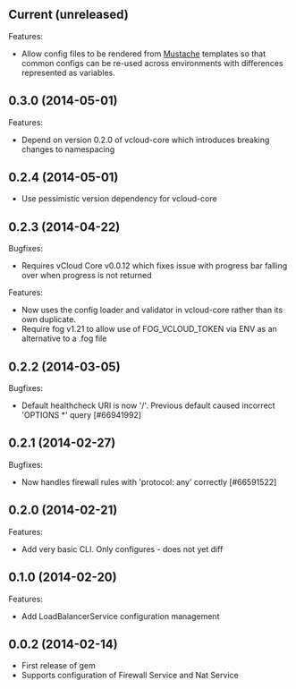 ## Current (unreleased)

Features:

  - Allow config files to be rendered from [Mustache](http://mustache.github.io/)
    templates so that common configs can be re-used across environments with
    differences represented as variables.

## 0.3.0 (2014-05-01)

Features:

  - Depend on version 0.2.0 of vcloud-core which introduces breaking changes to namespacing

## 0.2.4 (2014-05-01)

  - Use pessimistic version dependency for vcloud-core

## 0.2.3 (2014-04-22)

Bugfixes:

  - Requires vCloud Core v0.0.12 which fixes issue with progress bar falling over when progress is not returned

Features:

  - Now uses the config loader and validator in vcloud-core rather than its own duplicate.
  - Require fog v1.21 to allow use of FOG_VCLOUD_TOKEN via ENV as an alternative to a .fog file

## 0.2.2 (2014-03-05)

Bugfixes:

  - Default healthcheck URI is now '/'. Previous default caused incorrect 'OPTIONS *' query [#66941992]

## 0.2.1 (2014-02-27)

Bugfixes:

  - Now handles firewall rules with 'protocol: any' correctly [#66591522]

## 0.2.0 (2014-02-21)

Features:

  - Add very basic CLI. Only configures - does not yet diff

## 0.1.0 (2014-02-20)

Features:

  - Add LoadBalancerService configuration management

## 0.0.2 (2014-02-14)

  - First release of gem
  - Supports configuration of Firewall Service and Nat Service

